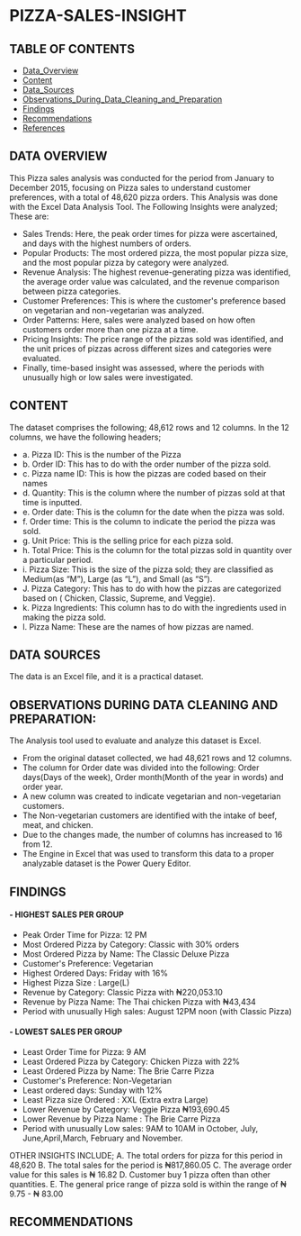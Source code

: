 # PIZZA-SALES-INSIGHT

## TABLE OF CONTENTS
- [Data_Overview](#data-overview)
- [Content](#content)
- [Data_Sources](#data-sources)
- [Observations_During_Data_Cleaning_and_Preparation](#observations-during-data-cleaning-and-preparation)
- [Findings](#findings)
- [Recommendations](#recommendations)
- [References](#references)

## DATA OVERVIEW
This Pizza sales analysis was conducted for the period from January to December 2015, focusing on Pizza sales to understand customer preferences, with a total of 48,620 pizza orders. This Analysis was done with the Excel Data Analysis Tool.
The Following Insights were analyzed; These are:
- Sales Trends: Here, the peak order times for pizza were ascertained, and days with the highest numbers of orders.
- Popular Products: The most ordered pizza, the most popular pizza size, and the most popular pizza by category were analyzed.
- Revenue Analysis: The highest revenue-generating pizza was identified, the average order value was calculated, and the revenue comparison between pizza categories.
- Customer Preferences: This is where the customer's preference based on vegetarian and non-vegetarian was analyzed.
- Order Patterns: Here, sales were analyzed based on how often customers order more than one pizza at a time.
- Pricing Insights: The price range of the pizzas sold was identified, and the unit prices of pizzas across different sizes and categories were evaluated.
- Finally, time-based insight was assessed, where the  periods with unusually high or low sales were investigated.

## CONTENT
The dataset comprises the following;
48,612 rows and 12 columns.
In the 12 columns, we have the following headers;
- a. Pizza ID: This is the number of the Pizza
- b. Order ID: This has to do with the order number of the pizza sold.
- c. Pizza name ID: This is how the pizzas are coded based on their names
- d. Quantity: This is the column where the number of pizzas sold at that time is inputted.
- e. Order date: This is the column for the date when the pizza was sold.
- f. Order time: This is the column to indicate the period the pizza was sold.
- g. Unit Price: This is the selling price for each pizza sold.
- h. Total Price: This is the column for the total pizzas sold in quantity over a particular period.
- i. Pizza Size: This is the size of the pizza sold; they are classified as Medium(as “M”), Large (as “L”), and Small (as “S”).
- J. Pizza Category: This has to do with how the pizzas are categorized based on ( Chicken, Classic, Supreme, and Veggie).
- k. Pizza Ingredients: This column has to do with the ingredients used in making the pizza sold.
- l. Pizza Name: These are the names of how pizzas are named.

## DATA SOURCES
The data is an Excel file, and it is a practical dataset.

##  OBSERVATIONS DURING DATA CLEANING AND PREPARATION:
The Analysis tool used to evaluate and analyze this dataset is 	Excel.
* From the original dataset collected, we had 48,621 rows and 12 	columns.
* The column for Order date was divided into the following: Order days(Days of the week),
  Order month(Month of the year in words) and order year.
* A new column was created to indicate vegetarian and non-vegetarian customers.
* The Non-vegetarian customers are identified with the intake of beef, meat, and chicken.
* Due to the changes made, the number of columns has increased to 16 from 12.
* The Engine in Excel that was used to transform this data to a proper analyzable dataset is the Power Query Editor.


## FINDINGS
#### - HIGHEST SALES PER GROUP
  * Peak Order Time for Pizza: 12 PM
  * Most Ordered Pizza by Category: Classic with 30% orders
  * Most Ordered Pizza by Name: The Classic Deluxe Pizza
  * Customer's Preference: Vegetarian
  * Highest Ordered Days: Friday with 16%
  * Highest Pizza Size : Large(L)
  * Revenue by Category: Classic Pizza with ₦220,053.10
  * Revenue by Pizza Name: The Thai chicken Pizza with ₦43,434
  * Period with unusually High sales: August 12PM noon (with Classic Pizza)

#### - LOWEST SALES PER GROUP
  * Least Order Time for Pizza: 9 AM
  * Least Ordered Pizza by Category: Chicken Pizza with 22%
  * Least Ordered Pizza by Name: The Brie Carre Pizza
  * Customer's Preference: Non-Vegetarian
  * Least ordered days: Sunday with 12%
  * Least Pizza size Ordered : XXL (Extra extra Large)
  * Lower Revenue by Category: Veggie Pizza ₦193,690.45
  * Lower Revenue by Pizza Name : The Brie Carre Pizza
  * Period with unusually Low sales: 9AM to 10AM in October, July, June,April,March, February and November.

OTHER INSIGHTS INCLUDE;
A. The total orders for pizza for this period in 48,620
B. The total sales for the period is ₦817,860.05
C. The average order value for this sales is  ₦ 16.82
D. Customer buy 1 pizza  often than other quantities.
E. The general price range of pizza sold is within the range of  ₦ 9.75 -  ₦ 83.00



## RECOMMENDATIONS
    

















